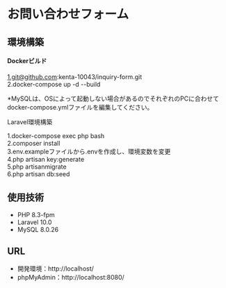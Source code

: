# お問い合わせフォーム  
## 環境構築  
#### Dockerビルド  

  1.git@github.com:kenta-10043/inquiry-form.git  
  2.docker-compose up -d --build  

  *MySQLは、OSによって起動しない場合があるのでそれぞれのPCに合わせてdocker-compose.ymlファイルを編集してください。  

Laravel環境構築  

1.docker-compose exec php bash  
2.composer install  
3.env.exampleファイルから.envを作成し、環境変数を変更  
4.php artisan key:generate  
5.php artisanmigrate  
6.php artisan db:seed  

## 使用技術  

* PHP 8.3-fpm
* Laravel 10.0
* MySQL 8.0.26

## URL  
* 開発環境：http://localhost/
* phpMyAdmin：http://localhost:8080/

  
